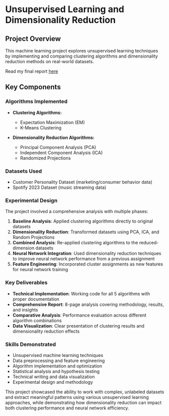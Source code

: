 # Unsupervised Learning and Dimensionality Reduction

## Project Overview
This machine learning project explores unsupervised learning techniques by implementing and comparing clustering algorithms and dimensionality reduction methods on real-world datasets.


Read my final report [here](https://github.com/nico-medellin/Studying-the-Effects-of-Clustering-and-Dimension-Reduction-on-Neural-Network-Performance/blob/main/Studying%20the%20Effects%20of%20Clustering%20and%20Dimension%20Reduction%20on%20Neural%20Network%20Performance.pdf)

## Key Components

### **Algorithms Implemented**
- **Clustering Algorithms:**
  - Expectation Maximization (EM)
  - K-Means Clustering

- **Dimensionality Reduction Algorithms:**
  - Principal Component Analysis (PCA)
  - Independent Component Analysis (ICA)
  - Randomized Projections

### **Datasets Used**
- Customer Personality Dataset (marketing/consumer behavior data)
- Spotify 2023 Dataset (music streaming data)

### **Experimental Design**
The project involved a comprehensive analysis with multiple phases:

1. **Baseline Analysis**: Applied clustering algorithms directly to original datasets
2. **Dimensionality Reduction**: Transformed datasets using PCA, ICA, and Random Projections
3. **Combined Analysis**: Re-applied clustering algorithms to the reduced-dimension datasets
4. **Neural Network Integration**: Used dimensionality reduction techniques to improve neural network performance from a previous assignment
5. **Feature Engineering**: Incorporated cluster assignments as new features for neural network training

### **Key Deliverables**
- **Technical Implementation**: Working code for all 5 algorithms with proper documentation
- **Comprehensive Report**: 8-page analysis covering methodology, results, and insights
- **Comparative Analysis**: Performance evaluation across different algorithm combinations
- **Data Visualization**: Clear presentation of clustering results and dimensionality reduction effects

### **Skills Demonstrated**
- Unsupervised machine learning techniques
- Data preprocessing and feature engineering
- Algorithm implementation and optimization
- Statistical analysis and hypothesis testing
- Technical writing and data visualization
- Experimental design and methodology

This project showcased the ability to work with complex, unlabeled datasets and extract meaningful patterns using various unsupervised learning approaches, while demonstrating how dimensionality reduction can impact both clustering performance and neural network efficiency.
